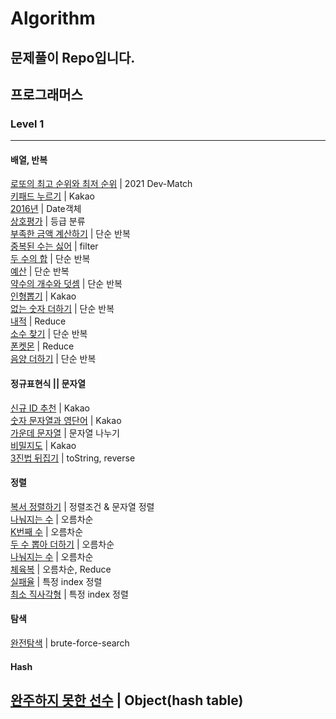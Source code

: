 # Algorithm

## 문제풀이 Repo입니다.

## 프로그래머스

### Level 1
---
#### 배열, 반복
[로또의 최고 순위와 최저 순위](/level1/lotto.js) | 2021 Dev-Match </br> 
[키패드 누르기](/level1/touchLeftOrRightPad.js) | Kakao </br> 
[2016년](/level1/2016.js) | Date객체 </br> 
[상호평가](/level1/mutualEvaluation.js) | 등급 분류</br>
[부족한 금액 계산하기](/level1/noCreditBalance.js) | 단순 반복 </br>
[중복된 수는 싫어](/level1/sameNumberDelete.js) | filter </br>
[두 수의 합](/level1/twoNumsSum.js) | 단순 반복</br> 
[예산](/level1/budget.js) | 단순 반복 </br>
[약수의 개수와 덧셈](/level1/divisorNumAndSum.js) | 단순 반복</br>
[인형뽑기](/level1/creinDoll.js) | Kakao </br>
[없는 숫자 더하기](/level1/doesNotHaveNum.js) | 단순 반복</br>
[내적](/level1/dotProduct.js) | Reduce</br>
[소수 찾기](/level1/primeNumberTest.js) | 단순 반복</br>
[폰켓몬](/level1/phoneKetMon.js) | Reduce</br>
[음양 더하기](/level1/plusOrMinus.js) | 단순 반복</br>


#### 정규표현식 || 문자열
[신규 ID 추천](/level1/newIdValid.js) | Kakao</br>
[숫자 문자열과 영단어](/level1/number_string.js) | Kakao</br>
[가운데 문자열](/level1/centerWord.js) | 문자열 나누기</br>
[비밀지도](/level1/secretMap.js) | Kakao</br>
[3진법 뒤집기](/level1/threeRadixReverse.js) | toString, reverse</br>


#### 정렬
[복서 정렬하기](/level1/boxerSorting.js) | 정렬조건 & 문자열 정렬</br> 
[나눠지는 수](/level1/canDivide.js) | 오름차순</br> 
[K번째 수](/level1/kthNumber.js) | 오름차순</br>
[두 수 뽑아 더하기](/level1/sumOfTwoNumbers.js) | 오름차순</br>
[나눠지는 수](/level1/canDivide.js) | 오름차순</br>
[체육복](/level1/uniformShare.js) | 오름차순, Reduce</br>
[실패율](/level1/failPercentage.js) | 특정 index 정렬</br> 
[최소 직사각형](/level1/rectangle.js) | 특정 index 정렬</br>


#### 탐색
[완전탐색](/level1/bruteSearch.js) | brute-force-search </br>


#### Hash
[완주하지 못한 선수](/level1/hash_playerSearch.js) | Object(hash table)</br>
---


